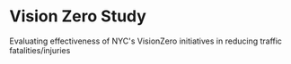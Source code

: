 # Vision Zero Study
Evaluating effectiveness of NYC's VisionZero initiatives in reducing traffic fatalities/injuries

